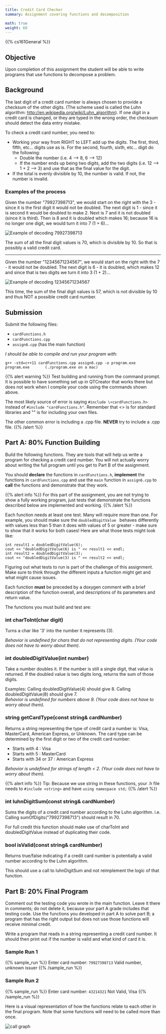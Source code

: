```yaml
---
title: Credit Card Checker
summary: Assignment covering functions and decomposition

math: true
weight: 60
---
```


{{% cs161General %}}

## Objective

Upon completion of this assignment the student will be able to write
programs that use functions to decompose a problem.

## Background

The last digit of a credit card number is always chosen to provide a checksum of the other digits.
(The scheme used is called the Luhn algorithm: http://en.wikipedia.org/wiki/Luhn_algorithm).
If one digit in a credit card is changed, or they are typed in the wrong order, the checksum
should detect the data entry mistake.

To check a credit card number, you need to:

* Working your way from RIGHT to LEFT add up the digits. The first, third, fifth, etc... digits
use as is. For the second, fourth, sixth, etc... digit do the following:
  * Double the number (i.e. 4 --> 8,  6 --> 12)
  * If the number ends up being two digits, add the two digits (i.e. 12 --> 1 + 2 --> 3)
  and use that as the final value for the digit.
* If the total is evenly divisible by 10, the number is valid. If not, the number is invalid.

### Examples of the process

Given the number "79927398713", we would start on the right with the 3 - since it is the first digit
it would not be doubled. The next digit is 1 - since it is second it would be doubled to make 2.
Next is 7 and it is not doubled (since it is third). Then is 8 and it is doubled which makes 16; because
16 is no longer one digit, we would turn it into 7 (1 + 6)...

![Example of decoding 79927398713](cc_example1.png)

The sum of all the final digit values is 70, which is divisible by 10. So that is possibly
a valid credit card.

-------------------------------

Given the number "12345671234567", we would start on the right with the 7 - it would not be doubled.
The next digit is 6 - it is doubled, which makes 12 and since that is two digits we turn it into 3
(1 + 2)...

![Example of decoding 12345671234567](cc_example2.png)

This time, the sum of the final digit values is 57, which is not divisible by 10 and thus
NOT a possible credit card number.

## Submission

Submit the following files:

* `cardFunctions.h`
* `cardFunctions.cpp`
* `assign6.cpp`  (has the main function)

*I should be able to compile and run your program with:*

    g++ -std=c++11 cardFunctions.cpp assign6.cpp -o program.exe
    program.exe       (./program.exe on a mac)

{{% alert warning %}}
Test building and running from the command prompt. It is possible to have something set up
in QTCreator that works there but does not work when I compile your code using the
commands shown above.

The most likely source of error is saying `#include \<cardFunctions.h>` instead of
`#include "cardFunctions.h"`. Remember that \<> is for standard libraries and "" is
for including your own files.

The other common error is including a .cpp file. **NEVER** try to include a .cpp file.
{{% /alert %}}

## Part A: 80% Function Building

Build the following functions. They are tools that will help us write a program for checking
a credit card number. You will not actually worry about writing the full program until you
get to Part B of the assignment.

You should **declare** the functions in `cardFunctions.h`,
**implement** the functions in `cardFunctions.cpp` and use the `main`
function in `assign6.cpp` to **call** the functions and demonstrate
that they work.

{{% alert info %}}
For this part of the assignment, you are not trying to
show a fully working program, just tests that demonstrate the functions
described below are implemented and working.
{{% /alert %}}

Each function needs at least one test. Many will require more than one.
For example, you should make sure the `doubledDigitValue ` behaves differently
with values less than 5 than it does with values of 5 or greater - make sure
to show that it works for both cases! Here are what those tests might look like:

```
int result1 = doubledDigitValue(6);
cout << "doubledDigitValue(6) is " << result1 << endl; 
int result2 = doubledDigitValue(3);
cout << "doubledDigitValue(3) is " << result2 << endl;
```

Figuring out what tests to run is part of the challenge of this assignment.
Make sure to think through the different inputs a function might get
and what might cause issues.

Each function **must** be preceded by a doxygen comment with a brief
description of the function overall, and descriptions of its parameters
and return value.

The functions you must build and test are:

### int charToInt(char digit)

Turns a char like '3' into the number it represents (3).

*Behavior is undefined for chars that do not representing digits. (Your code does not have to
worry about them).*

### int doubledDigitValue(int number)

Take a number doubles it. If the number is still a single digit, that value is returned.
If the doubled value is two digits long, returns the sum of those digits.

Examples: Calling doubledDigitValue(4) should give 8. Calling doubledDigitValue(8) should give 7.  
*Behavior is undefined for numbers above 9. (Your code does not have to worry about them).*

### string getCardType(const string& cardNumber)

Returns a string representing the type of credit card a number is: Visa, MasterCard,
American Express, or Unknown. The card type can be determined by the first digit or two of the
credit card number:

* Starts with 4 : Visa
* Starts with 5 : MasterCard
* Starts with 34 or 37 : American Express

*Behavior is undefined for strings of length < 2. (Your code does not have to worry about them).*

{{% alert info %}}
Tip: Because we use string in these functions, your .h file needs to `#include <string>`
and have `using namespace std;`
{{% /alert %}}

### int luhnDigitSum(const string& cardNumber)

Sums the digits of a credit card number according to the Luhn algorithm. i.e.
Calling sumOfDigits("79927398713") should result in 70.

For full credit this function should make use of charToInt and doubledDigitValue instead
of duplicating their code.

### bool isValid(const string& cardNumber)

Returns true/false indicating if a credit card number is potentially a valid number
according to the Luhn algorithm.

This should use a call to luhnDigitSum and not reimplement the logic of that function.

## Part B: 20% Final Program

Comment out the testing code you wrote in the main function. Leave it
there in comments; do not delete it, because your part A grade includes
that testing code. Use the functions you developed in part A to solve
part B; a program that has the right output but does not use those
functions will receive minimal credit.

Write a program that reads in a string representing a credit card number.
It should then print out if the number is valid and what kind of card it is. 

### Sample Run 1
{{% sample_run %}}
Enter card number: `79927398713`
Valid number, unknown issuer
{{% /sample_run %}}

### Sample Run 2
{{% sample_run %}}
Enter card number: `43214321`
Not Valid, Visa
{{% /sample_run %}}

Here is a visual representation of how the functions relate to each
other in the final program. Note that some functions will need to be
called more than once.

![call graph](call_graph.png)
